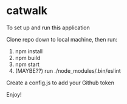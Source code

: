 # catwalk

To  set up and run this application

Clone repo down to local machine, then run:

1. npm install
2. npm build
3. npm start
4. (MAYBE??) run ./node_modules/.bin/eslint

Create a config.js to add your Github token

Enjoy!
